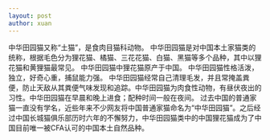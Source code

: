 ```yaml
---
layout: post
author: xuan
---
```

中华田园猫又称“土猫”，是食肉目猫科动物。
中华田园猫是对中国本土家猫类的统称，根据毛色分为狸花猫、橘猫、三花花猫、白猫、黑猫等多个品种，其中以狸花猫和黄狸猫最常见。
中华田园猫中狸花猫原产于中国。
中华田园猫性格活泼，独立，好奇心重，捕鼠能力强。
中华田园猫经常自己清理毛发，并且常掩盖粪便，防止天敌从其粪便气味发现和追踪。中华田园猫为肉食性动物，有昼伏夜出的习性。中华田园猫在早晨和晚上进食；配种时间一般在夜间。 
过去中国的普通家猫一直没有学名，近些年来不少网友将中国普通家猫命名为“中华田园猫”。之后经过中国长城猫俱乐部历时六年的不懈努力，中华田园猫类中的中国狸花猫成为了中国目前唯一被CFA认可的中国本土自然品种。